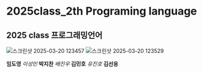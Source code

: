 # 2025class_2th Programing language

## 2025 class 프로그래밍언어
![스크린샷 2025-03-20 123457](https://github.com/user-attachments/assets/eed166e2-8ff3-455d-bf42-e3d53aa32a08)
![스크린샷 2025-03-20 123529](https://github.com/user-attachments/assets/247797fa-36d6-4017-ae03-074ea7f7f86b)


**임도영**
_이성민_
**박지찬**
_배진우_
**김민호**
_유진호_
**김선응**
